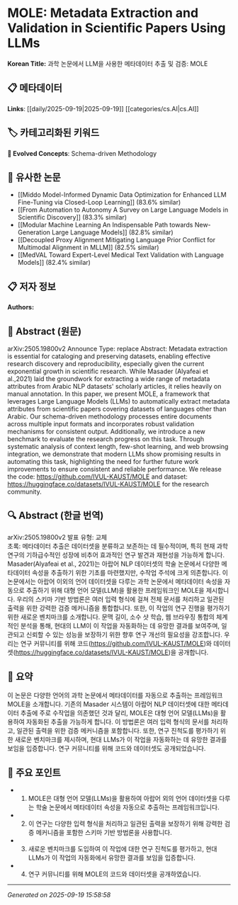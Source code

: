 
# MOLE: Metadata Extraction and Validation in Scientific Papers Using LLMs

**Korean Title:** 과학 논문에서 LLM을 사용한 메타데이터 추출 및 검증: MOLE

## 📋 메타데이터

**Links**: [[daily/2025-09-19|2025-09-19]] [[categories/cs.AI|cs.AI]]

## 🏷️ 카테고리화된 키워드
**🚀 Evolved Concepts**: Schema-driven Methodology

## 🔗 유사한 논문
- [[Middo Model-Informed Dynamic Data Optimization for Enhanced LLM Fine-Tuning via Closed-Loop Learning]] (83.6% similar)
- [[From Automation to Autonomy A Survey on Large Language Models in Scientific Discovery]] (83.3% similar)
- [[Modular Machine Learning An Indispensable Path towards New-Generation Large Language Models]] (82.8% similar)
- [[Decoupled Proxy Alignment Mitigating Language Prior Conflict for Multimodal Alignment in MLLM]] (82.5% similar)
- [[MedVAL Toward Expert-Level Medical Text Validation with Language Models]] (82.4% similar)

## 📋 저자 정보

**Authors:** 

## 📄 Abstract (원문)

arXiv:2505.19800v2 Announce Type: replace 
Abstract: Metadata extraction is essential for cataloging and preserving datasets, enabling effective research discovery and reproducibility, especially given the current exponential growth in scientific research. While Masader (Alyafeai et al.,2021) laid the groundwork for extracting a wide range of metadata attributes from Arabic NLP datasets' scholarly articles, it relies heavily on manual annotation. In this paper, we present MOLE, a framework that leverages Large Language Models (LLMs) to automatically extract metadata attributes from scientific papers covering datasets of languages other than Arabic. Our schema-driven methodology processes entire documents across multiple input formats and incorporates robust validation mechanisms for consistent output. Additionally, we introduce a new benchmark to evaluate the research progress on this task. Through systematic analysis of context length, few-shot learning, and web browsing integration, we demonstrate that modern LLMs show promising results in automating this task, highlighting the need for further future work improvements to ensure consistent and reliable performance. We release the code: https://github.com/IVUL-KAUST/MOLE and dataset: https://huggingface.co/datasets/IVUL-KAUST/MOLE for the research community.

## 🔍 Abstract (한글 번역)

arXiv:2505.19800v2 발표 유형: 교체  
초록: 메타데이터 추출은 데이터셋을 분류하고 보존하는 데 필수적이며, 특히 현재 과학 연구의 기하급수적인 성장에 비추어 효과적인 연구 발견과 재현성을 가능하게 합니다. Masader(Alyafeai et al., 2021)는 아랍어 NLP 데이터셋의 학술 논문에서 다양한 메타데이터 속성을 추출하기 위한 기초를 마련했지만, 수작업 주석에 크게 의존합니다. 이 논문에서는 아랍어 이외의 언어 데이터셋을 다루는 과학 논문에서 메타데이터 속성을 자동으로 추출하기 위해 대형 언어 모델(LLM)을 활용한 프레임워크인 MOLE을 제시합니다. 우리의 스키마 기반 방법론은 여러 입력 형식에 걸쳐 전체 문서를 처리하고 일관된 출력을 위한 강력한 검증 메커니즘을 통합합니다. 또한, 이 작업의 연구 진행을 평가하기 위한 새로운 벤치마크를 소개합니다. 문맥 길이, 소수 샷 학습, 웹 브라우징 통합의 체계적인 분석을 통해, 현대의 LLM이 이 작업을 자동화하는 데 유망한 결과를 보여주며, 일관되고 신뢰할 수 있는 성능을 보장하기 위한 향후 연구 개선의 필요성을 강조합니다. 우리는 연구 커뮤니티를 위해 코드(https://github.com/IVUL-KAUST/MOLE)와 데이터셋(https://huggingface.co/datasets/IVUL-KAUST/MOLE)을 공개합니다.

## 📝 요약

이 논문은 다양한 언어의 과학 논문에서 메타데이터를 자동으로 추출하는 프레임워크 MOLE을 소개합니다. 기존의 Masader 시스템이 아랍어 NLP 데이터셋에 대한 메타데이터 추출에 주로 수작업을 의존했던 것과 달리, MOLE은 대형 언어 모델(LLMs)을 활용하여 자동화된 추출을 가능하게 합니다. 이 방법론은 여러 입력 형식의 문서를 처리하고, 일관된 출력을 위한 검증 메커니즘을 포함합니다. 또한, 연구 진척도를 평가하기 위한 새로운 벤치마크를 제시하며, 현대 LLMs가 이 작업을 자동화하는 데 유망한 결과를 보임을 입증합니다. 연구 커뮤니티를 위해 코드와 데이터셋도 공개되었습니다.

## 🎯 주요 포인트

- 1. MOLE은 대형 언어 모델(LLMs)을 활용하여 아랍어 외의 언어 데이터셋을 다루는 학술 논문에서 메타데이터 속성을 자동으로 추출하는 프레임워크입니다.

- 2. 이 연구는 다양한 입력 형식을 처리하고 일관된 출력을 보장하기 위해 강력한 검증 메커니즘을 포함한 스키마 기반 방법론을 사용합니다.

- 3. 새로운 벤치마크를 도입하여 이 작업에 대한 연구 진척도를 평가하고, 현대 LLMs가 이 작업의 자동화에서 유망한 결과를 보임을 입증합니다.

- 4. 연구 커뮤니티를 위해 MOLE의 코드와 데이터셋을 공개하였습니다.

---

*Generated on 2025-09-19 15:58:58*